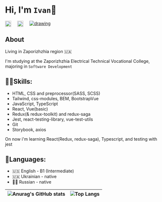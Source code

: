 # Hi, I'm `Ivan`👏

<div style="display: flex; column-gap: 20px;">
<a href="https://www.linkedin.com/in/ivan-shchedrovsky-9a526b234">
<img src="https://raw.githubusercontent.com/rahuldkjain/github-profile-readme-generator/master/src/images/icons/Social/linked-in-alt.svg" alt="drawing" width="20"/>
</a>
<a href="https://t.me/ltlaitoff">
<img src="https://upload.wikimedia.org/wikipedia/commons/8/83/Telegram_2019_Logo.svg
" alt="drawing" width="20"/>
</a>
<a href="https://djinni.co/q/e6fd91e272/">
<img src="https://djinni.co/static/images/djinni-ukr-dark.svg
" alt="drawing" heigth="20"/> 
</a>
</div>

## About
Living in Zaporizhzhia region 🇺🇦

I'm studying at the Zaporizhzhia Electrical Technical Vocational College, majoring in `Software Development`

## ✌🏻Skills:
- HTML, CSS and preprocessor(SASS, SCSS)
- Tailwind, css-modules, BEM, BootstrapVue
- JavaScript, TypeScript
- React, Vue(basic)
- Redux(& redux-toolkit) and redux-saga
- Jest, react-testing-library, vue-test-utils
- Git
- Storybook, axios

On now i'm learning React(Redux, redux-saga), Typescript, and testing with jest

## 🚩Languages:
- 🇺🇸 English - B1 (Intermediate)
- 🇺🇦 Ukrainian - native
- 🏳‍⚧️ Russian - native

| ![Anurag's GitHub stats](https://github-readme-stats.vercel.app/api?username=ltlaitoff&show_icons=true&count_private=true&include_all_commits=false&theme=onedark) | ![Top Langs](https://github-readme-stats.vercel.app/api/top-langs/?username=ltlaitoff&layout=compact&theme=onedark) |
| ------------------------------------------------------------------------------------------------------------------------------------------------------------------ | ------------------------------------------------------------------------------------------------------------------- |
